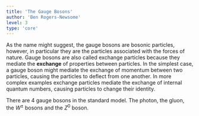 ```yaml
---
title: 'The Gauge Bosons'
author: 'Ben Rogers-Newsome'
level: 3
type: 'core'
---
```


As the name might suggest, the gauge bosons are bosonic particles, however, in particular they are the particles associated with the forces of nature. Gauge bosons are also called exchange particles because they mediate the **exchange** of properties between particles. In the simplest case, a gauge boson might mediate the exchange of momentum between two particles, causing the particles to deflect from one another. In more complex examples exchange particles mediate the exchange of internal quantum numbers, causing particles to change their identity.

There are 4 gauge bosons in the standard model. The photon, the gluon, the $W^{\pm}$ bosons and the $Z^0$ boson.
